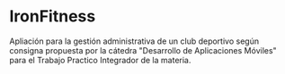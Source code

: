 # IronFitness
Apliación para la gestión administrativa de un club deportivo según consigna propuesta por la cátedra "Desarrollo de Aplicaciones Móviles" para el Trabajo Practico Integrador de la materia.
